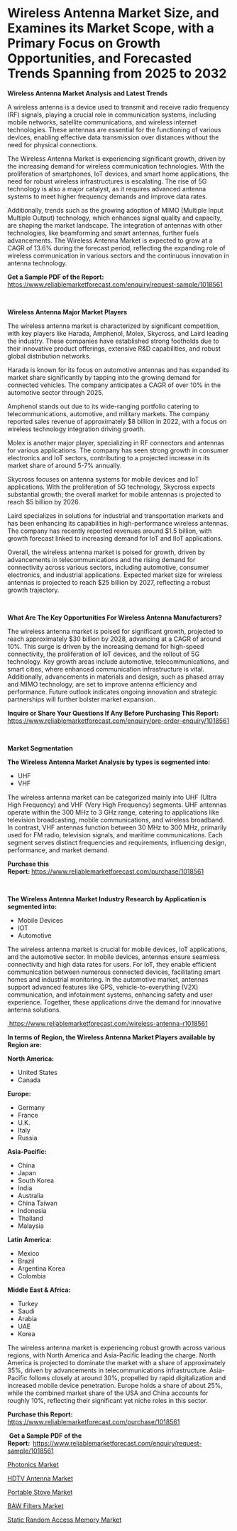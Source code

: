 <p><h1>Wireless Antenna Market Size, and Examines its Market Scope, with a Primary Focus on Growth Opportunities, and Forecasted Trends Spanning from 2025 to 2032</h1></p><p><strong>Wireless Antenna Market Analysis and Latest Trends</strong></p>
<p><p>A wireless antenna is a device used to transmit and receive radio frequency (RF) signals, playing a crucial role in communication systems, including mobile networks, satellite communications, and wireless internet technologies. These antennas are essential for the functioning of various devices, enabling effective data transmission over distances without the need for physical connections.</p><p>The Wireless Antenna Market is experiencing significant growth, driven by the increasing demand for wireless communication technologies. With the proliferation of smartphones, IoT devices, and smart home applications, the need for robust wireless infrastructures is escalating. The rise of 5G technology is also a major catalyst, as it requires advanced antenna systems to meet higher frequency demands and improve data rates.</p><p>Additionally, trends such as the growing adoption of MIMO (Multiple Input Multiple Output) technology, which enhances signal quality and capacity, are shaping the market landscape. The integration of antennas with other technologies, like beamforming and smart antennas, further fuels advancements. The Wireless Antenna Market is expected to grow at a CAGR of 13.6% during the forecast period, reflecting the expanding role of wireless communication in various sectors and the continuous innovation in antenna technology.</p></p>
<p><strong>Get a Sample PDF of the Report:&nbsp;</strong> <a href="https://www.reliablemarketforecast.com/enquiry/request-sample/1018561?utm_campaign=1899&utm_medium=2&utm_source=Github&utm_content=ia&utm_term=06042025&utm_id=wireless-antenna">https://www.reliablemarketforecast.com/enquiry/request-sample/1018561</a></p>
<p>&nbsp;</p>
<p><strong>Wireless Antenna Major Market Players</strong></p>
<p><p>The wireless antenna market is characterized by significant competition, with key players like Harada, Amphenol, Molex, Skycross, and Laird leading the industry. These companies have established strong footholds due to their innovative product offerings, extensive R&D capabilities, and robust global distribution networks.</p><p>Harada is known for its focus on automotive antennas and has expanded its market share significantly by tapping into the growing demand for connected vehicles. The company anticipates a CAGR of over 10% in the automotive sector through 2025.</p><p>Amphenol stands out due to its wide-ranging portfolio catering to telecommunications, automotive, and military markets. The company reported sales revenue of approximately $8 billion in 2022, with a focus on wireless technology integration driving growth.</p><p>Molex is another major player, specializing in RF connectors and antennas for various applications. The company has seen strong growth in consumer electronics and IoT sectors, contributing to a projected increase in its market share of around 5-7% annually.</p><p>Skycross focuses on antenna systems for mobile devices and IoT applications. With the proliferation of 5G technology, Skycross expects substantial growth; the overall market for mobile antennas is projected to reach $5 billion by 2026.</p><p>Laird specializes in solutions for industrial and transportation markets and has been enhancing its capabilities in high-performance wireless antennas. The company has recently reported revenues around $1.5 billion, with growth forecast linked to increasing demand for IoT and IIoT applications.</p><p>Overall, the wireless antenna market is poised for growth, driven by advancements in telecommunications and the rising demand for connectivity across various sectors, including automotive, consumer electronics, and industrial applications. Expected market size for wireless antennas is projected to reach $25 billion by 2027, reflecting a robust growth trajectory.</p></p>
<p>&nbsp;</p>
<p><strong>What Are The Key Opportunities For Wireless Antenna Manufacturers?</strong></p>
<p><p>The wireless antenna market is poised for significant growth, projected to reach approximately $30 billion by 2028, advancing at a CAGR of around 10%. This surge is driven by the increasing demand for high-speed connectivity, the proliferation of IoT devices, and the rollout of 5G technology. Key growth areas include automotive, telecommunications, and smart cities, where enhanced communication infrastructure is vital. Additionally, advancements in materials and design, such as phased array and MIMO technology, are set to improve antenna efficiency and performance. Future outlook indicates ongoing innovation and strategic partnerships will further bolster market expansion.</p></p>
<p><strong>Inquire or Share Your Questions If Any Before Purchasing This Report:</strong> <a href="https://www.reliablemarketforecast.com/enquiry/pre-order-enquiry/1018561?utm_campaign=1899&utm_medium=2&utm_source=Github&utm_content=ia&utm_term=06042025&utm_id=wireless-antenna">https://www.reliablemarketforecast.com/enquiry/pre-order-enquiry/1018561</a></p>
<p>&nbsp;</p>
<p><strong>Market Segmentation</strong></p>
<p><strong>The Wireless Antenna Market Analysis by types is segmented into:</strong></p>
<p><ul><li>UHF</li><li>VHF</li></ul></p>
<p><p>The wireless antenna market can be categorized mainly into UHF (Ultra High Frequency) and VHF (Very High Frequency) segments. UHF antennas operate within the 300 MHz to 3 GHz range, catering to applications like television broadcasting, mobile communications, and wireless broadband. In contrast, VHF antennas function between 30 MHz to 300 MHz, primarily used for FM radio, television signals, and maritime communications. Each segment serves distinct frequencies and requirements, influencing design, performance, and market demand.</p></p>
<p><strong>Purchase this Report:&nbsp;</strong><a href="https://www.reliablemarketforecast.com/purchase/1018561?utm_campaign=1899&utm_medium=2&utm_source=Github&utm_content=ia&utm_term=06042025&utm_id=wireless-antenna">https://www.reliablemarketforecast.com/purchase/1018561</a></p>
<p>&nbsp;</p>
<p><strong>The Wireless Antenna Market Industry Research by Application is segmented into:</strong></p>
<p><ul><li>Mobile Devices</li><li>IOT</li><li>Automotive</li></ul></p>
<p><p>The wireless antenna market is crucial for mobile devices, IoT applications, and the automotive sector. In mobile devices, antennas ensure seamless connectivity and high data rates for users. For IoT, they enable efficient communication between numerous connected devices, facilitating smart homes and industrial monitoring. In the automotive market, antennas support advanced features like GPS, vehicle-to-everything (V2X) communication, and infotainment systems, enhancing safety and user experience. Together, these applications drive the demand for innovative antenna solutions.</p></p>
<p><a href="https://www.reliablemarketforecast.com/wireless-antenna-r1018561?utm_campaign=1899&utm_medium=2&utm_source=Github&utm_content=ia&utm_term=06042025&utm_id=wireless-antenna">&nbsp;https://www.reliablemarketforecast.com/wireless-antenna-r1018561</a></p>
<p><strong>In terms of Region, the Wireless Antenna Market Players available by Region are:</strong></p>
<p>
    <p> <strong> North America: </strong>
        <ul>
            <li>United States</li>
            <li>Canada</li>
        </ul>
        </p> 
    <p> <strong> Europe: </strong>
        <ul>
            <li>Germany</li>
            <li>France</li>
            <li>U.K.</li>
            <li>Italy</li>
            <li>Russia</li>
        </ul>
        </p> 
    <p> <strong> Asia-Pacific: </strong>
        <ul>
            <li>China</li>
            <li>Japan</li>
            <li>South Korea</li>
            <li>India</li>
            <li>Australia</li>
            <li>China Taiwan</li>
            <li>Indonesia</li>
            <li>Thailand</li>
            <li>Malaysia</li>
        </ul>
        </p> 
    <p> <strong> Latin America: </strong>
        <ul>
            <li>Mexico</li>
            <li>Brazil</li>
            <li>Argentina Korea</li>
            <li>Colombia</li>
        </ul>
        </p> 
    <p> <strong> Middle East & Africa: </strong>
        <ul>
            <li>Turkey</li>
            <li>Saudi</li>
            <li>Arabia</li>
            <li>UAE</li>
            <li>Korea</li>
        </ul>
    </p>
    </p>
<p><p>The wireless antenna market is experiencing robust growth across various regions, with North America and Asia-Pacific leading the charge. North America is projected to dominate the market with a share of approximately 35%, driven by advancements in telecommunications infrastructure. Asia-Pacific follows closely at around 30%, propelled by rapid digitalization and increased mobile device penetration. Europe holds a share of about 25%, while the combined market share of the USA and China accounts for roughly 10%, reflecting their significant yet niche roles in this sector.</p></p>
<p><strong>Purchase this Report: </strong><a href="https://www.reliablemarketforecast.com/purchase/1018561?utm_campaign=1899&utm_medium=2&utm_source=Github&utm_content=ia&utm_term=06042025&utm_id=wireless-antenna">https://www.reliablemarketforecast.com/purchase/1018561</a></p>
<p>&nbsp;<strong>Get a Sample PDF of the Report:&nbsp;&nbsp;</strong><a href="https://www.reliablemarketforecast.com/enquiry/request-sample/1018561?utm_campaign=1899&utm_medium=2&utm_source=Github&utm_content=ia&utm_term=06042025&utm_id=wireless-antenna">https://www.reliablemarketforecast.com/enquiry/request-sample/1018561</a></p>
<p><strong></strong></p>
<p><p><a href="https://github.com/rentzszaszjn/Market-Research-Report-List-1/blob/main/photonics-market.md?utm_campaign=1899&utm_medium=2&utm_source=Github&utm_content=ia&utm_term=06042025&utm_id=wireless-antenna">Photonics Market</a></p><p><a href="https://github.com/yenagmah/Market-Research-Report-List-1/blob/main/hdtv-antenna-market.md?utm_campaign=1899&utm_medium=2&utm_source=Github&utm_content=ia&utm_term=06042025&utm_id=wireless-antenna">HDTV Antenna Market</a></p><p><a href="https://github.com/kevoncesya4j/Market-Research-Report-List-1/blob/main/portable-stove-market.md?utm_campaign=1899&utm_medium=2&utm_source=Github&utm_content=ia&utm_term=06042025&utm_id=wireless-antenna">Portable Stove Market</a></p><p><a href="https://github.com/omemaeuseda/Market-Research-Report-List-1/blob/main/baw-filters-market.md?utm_campaign=1899&utm_medium=2&utm_source=Github&utm_content=ia&utm_term=06042025&utm_id=wireless-antenna">BAW Filters Market</a></p><p><a href="https://github.com/sitarzerpa3d/Market-Research-Report-List-1/blob/main/static-random-access-memory-market.md?utm_campaign=1899&utm_medium=2&utm_source=Github&utm_content=ia&utm_term=06042025&utm_id=wireless-antenna">Static Random Access Memory Market</a></p></p>